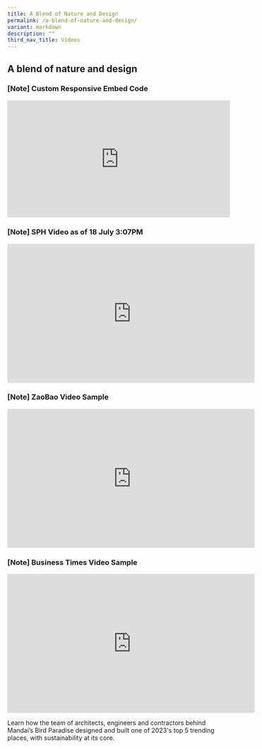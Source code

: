 ```yaml
---
title: A Blend of Nature and Design
permalink: /a-blend-of-nature-and-design/
variant: markdown
description: ""
third_nav_title: Videos
---
```

<h2>A blend of nature and design</h2>
<p></p>
<h3><p>[Note] Custom Responsive Embed Code</p></h3>
<div style="position: relative; width: 100%; padding-bottom: 52.66%;">
<iframe allow="accelerometer; autoplay; clipboard-write; encrypted-media; gyroscope; picture-in-picture; web-share" style="position: absolute; width: 100%; height: 100%;" allowfullscreen="true" frameborder="0" src="https://www.youtube.com/embed/FMof57Q3A-M?si=vEB3D3Ir7FkhKlnB&amp;rel=0"></iframe>
</div>

<h3><p>[Note] SPH Video as of 18 July 3:07PM</p></h3>
<iframe allowfullscreen="" allow="accelerometer; autoplay; clipboard-write; encrypted-media; gyroscope; picture-in-picture; web-share" frameborder="0" title="YouTube video player" src="https://www.youtube.com/embed/FMof57Q3A-M?si=WiT0wxR_iZYPwbyT" height="315" width="560"></iframe>
<h3><p>[Note] ZaoBao Video Sample</p></h3>
<iframe allowfullscreen="" allow="accelerometer; autoplay; clipboard-write; encrypted-media; gyroscope; picture-in-picture; web-share" frameborder="0" title="YouTube video player" src="https://www.youtube.com/embed/NJHDwXWh_Ow?si=CB8borrI7QGw9b9M" height="315" width="560"></iframe>
<h3><p>[Note] Business Times Video Sample</p></h3>
<iframe allowfullscreen="" allow="accelerometer; autoplay; clipboard-write; encrypted-media; gyroscope; picture-in-picture; web-share" frameborder="0" title="YouTube video player" src="https://www.youtube.com/embed/8i1iTAnjIeY?si=0epsAf5ztzMDckqj" height="315" width="560"></iframe>
<p>Learn how the team of architects, engineers and contractors behind Mandai’s Bird Paradise designed and built one of 2023's top 5 trending places, with sustainability at its core.</p>